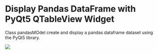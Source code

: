  # Display Pandas DataFrame with PyQt5 QTableView Widget

 Class pandasMOdel create and display a pandas dataframe dataset using the PyQt5 library. 

 ![]("pandas_gui.png")